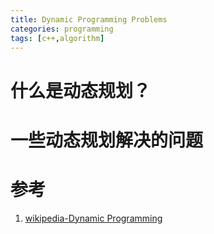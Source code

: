 ```yaml
---
title: Dynamic Programming Problems
categories: programming
tags: [c++,algorithm]
---
```


# 什么是动态规划？




# 一些动态规划解决的问题

##

##

##

# 参考

1. [wikipedia-Dynamic Programming](https://en.wikipedia.org/wiki/Dynamic_programming)  
 
